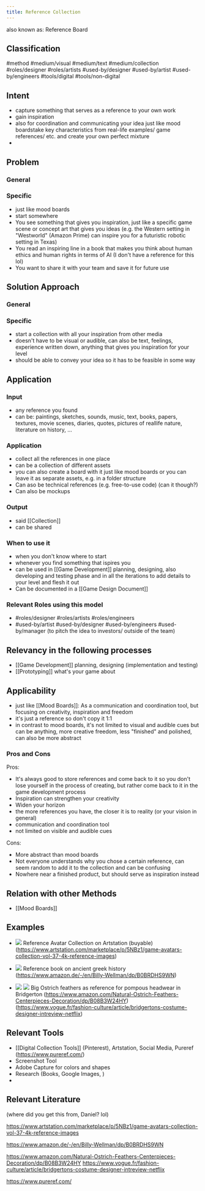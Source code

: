 ```yaml
---
title: Reference Collection
---
```


also known as: Reference Board

## Classification
#method 
#medium/visual 
#medium/text 
#medium/collection 
#roles/designer 
#roles/artists 
#used-by/designer 
#used-by/artist 
#used-by/engineers 
#tools/digital 
#tools/non-digital 

## Intent
- capture something that serves as a reference to your own work
- gain inspiration
- also for coordination and communicating your idea just like mood boardstake key characteristics from real-life examples/ game references/ etc. and create your own perfect mixture
- 

## Problem

### General

### Specific
- just like mood boards
- start somewhere
- You see something that gives you inspiration, just like a specific game scene or concept art that gives you ideas (e.g. the Western setting in "Westworld" (Amazon Prime) can inspire you for a futuristic robotic setting in Texas)
- You read an inspiring line in a book that makes you think about human ethics and human rights in terms of AI (I don't have a reference for this lol)
- You want to share it with your team and save it for future use

## Solution Approach

### General

### Specific
- start a collection with all your inspiration from other media
- doesn't have to be visual or audible, can also be text, feelings, experience written down, anything that gives you inspiration for your level
- should be able to convey your idea so it has to be feasible in some way

## Application

### Input
- any reference you found
- can be: paintings, sketches, sounds, music, text, books, papers, textures, movie scenes, diaries, quotes, pictures of reallife nature, literature on history, ...

### Application
- collect all the references in one place
- can be a collection of different assets
- you can also create a board with it just like mood boards or you can leave it as separate assets, e.g. in a folder structure
- Can aso be technical references (e.g. free-to-use code) (can it though?)
- Can also be mockups

### Output
- said [[Collection]]
- can be shared

### When to use it
- when you don't know where to start
- whenever you find something that ispires you
- can be used in [[Game Development]] planning, designing, also developing and testing phase and in all the iterations to add details to your level and flesh it out
- Can be documented in a [[Game Design Document]]

### Relevant Roles using this model
- #roles/designer #roles/artists #roles/engineers 
- #used-by/artist #used-by/designer #used-by/engineers #used-by/manager (to pitch the idea to investors/ outside of the team)

## Relevancy in the following processes
- [[Game Development]] planning, designing (implementation and testing)
- [[Prototyping]] what's your game about

## Applicability
- just like [[Mood Boards]]: As a communication and coordination tool, but focusing on creativity, inspiration and freedom
- it's just a reference so don't copy it 1:1
- in contrast to mood boards, it's not limited to visual and audible cues but can be anything, more creative freedom, less "finished" and polished, can also be more abstract

### Pros and Cons

Pros:
- It's always good to store references and come back to it so you don't lose yourself in the process of creating, but rather come back to it in the game development process
- Inspiration can strengthen your creativity
- Widen your horizon
- the more references you have, the closer it is to reality (or your vision in general)
- communication and coordination tool
- not limited on visible and audible cues

Cons:
- More abstract than mood boards
- Not everyone understands why you chose a certain reference, can seem random to add it to the collection and can be confusing
- Nowhere near a finished product, but should serve as inspiration instead

## Relation with other Methods
- [[Mood Boards]]

## Examples
- ![](https://i.imgur.com/hJwpGjh.png)
  Reference Avatar Collection on Artstation (buyable) (https://www.artstation.com/marketplace/p/5NBz1/game-avatars-collection-vol-37-4k-reference-images)

- ![](https://i.imgur.com/XJbOwL4.png)
  Reference book on ancient greek history (https://www.amazon.de/-/en/Billy-Wellman/dp/B0BRDHS9WN)
  
- ![](https://i.imgur.com/PMcDLJ9.png) 
  ![](https://i.imgur.com/guFDeqM.png)
  Big Ostrich feathers as reference for pompous headwear in Bridgerton (https://www.amazon.com/Natural-Ostrich-Feathers-Centerpieces-Decoration/dp/B08B3W24HY) (https://www.vogue.fr/fashion-culture/article/bridgertons-costume-designer-intreview-netflix)

## Relevant Tools
- [[Digital Collection Tools]] (Pinterest), Artstation, Social Media, Pureref (https://www.pureref.com/)
- Screenshot Tool
- Adobe Capture for colors and shapes
- Research (Books, Google Images, )
- 

## Relevant Literature
(where did you get this from, Daniel? lol)

https://www.artstation.com/marketplace/p/5NBz1/game-avatars-collection-vol-37-4k-reference-images

https://www.amazon.de/-/en/Billy-Wellman/dp/B0BRDHS9WN

https://www.amazon.com/Natural-Ostrich-Feathers-Centerpieces-Decoration/dp/B08B3W24HY 
https://www.vogue.fr/fashion-culture/article/bridgertons-costume-designer-intreview-netflix

https://www.pureref.com/
